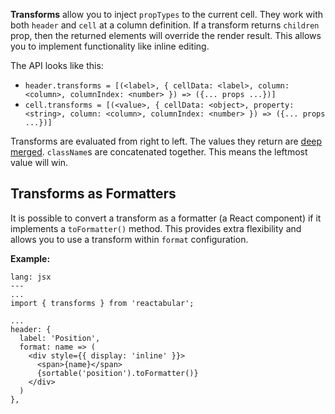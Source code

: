 **Transforms** allow you to inject `propTypes` to the current cell. They work with both `header` and `cell` at a column definition. If a transform returns `children` prop, then the returned elements will override the render result. This allows you to implement functionality like inline editing.

The API looks like this:

* `header.transforms = [(<label>, { cellData: <label>, column: <column>, columnIndex: <number> }) => ({... props ...})]`
* `cell.transforms = [(<value>, { cellData: <object>, property: <string>, column: <column>, columnIndex: <number> }) => ({... props ...})]`

Transforms are evaluated from right to left. The values they return are [deep merged](https://lodash.com/docs#merge). `className`s are concatenated together. This means the leftmost value will win.

## Transforms as Formatters

It is possible to convert a transform as a formatter (a React component) if it implements a `toFormatter()` method. This provides extra flexibility and allows you to use a transform within `format` configuration.

**Example:**

```code
lang: jsx
---
...
import { transforms } from 'reactabular';

...
header: {
  label: 'Position',
  format: name => (
    <div style={{ display: 'inline' }}>
      <span>{name}</span>
      {sortable('position').toFormatter()}
    </div>
  )
},
```
